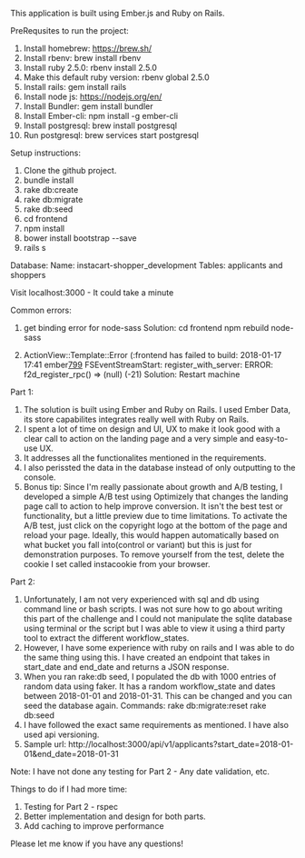 This application is built using Ember.js and Ruby on Rails.

PreRequsites to run the project:
1. Install homebrew: https://brew.sh/
2. Install rbenv: brew install rbenv
3. Install ruby 2.5.0: rbenv install 2.5.0
4. Make this default ruby version: rbenv global 2.5.0
5. Install rails: gem install rails
6. Install node js: https://nodejs.org/en/
7. Install Bundler: gem install bundler
8. Install Ember-cli: npm install -g ember-cli
9. Install postgresql: brew install postgresql
10. Run postgresql: brew services start postgresql

Setup instructions:
1. Clone the github project.
2. bundle install
2. rake db:create
3. rake db:migrate
4. rake db:seed
5. cd frontend
6. npm install
7. bower install bootstrap --save
8. rails s

Database:
Name: instacart-shopper_development
Tables: applicants and shoppers

Visit localhost:3000 - It could take a minute

Common errors:
1. get binding error for node-sass
	Solution: 	cd frontend
				npm rebuild node-sass

2. ActionView::Template::Error (:frontend has failed to build: 2018-01-17 17:41 ember[799](FSEvents.framework) FSEventStreamStart: register_with_server: ERROR: f2d_register_rpc() => (null) (-21)
	Solution: Restart machine


Part 1:
1. The solution is built using Ember and Ruby on Rails. I used Ember Data, its store capabilites integrates really well with Ruby on Rails.
2. I spent a lot of time on design and UI, UX to make it look good with a clear call to action on the landing page and a very simple and easy-to-use UX.
3. It addresses all the functionalites mentioned in the requirements.
4. I also perissted the data in the database instead of only outputting to the console.
5. Bonus tip: Since I'm really passionate about growth and A/B testing, I developed a simple A/B test using Optimizely that changes the landing page call to action to help improve conversion. It isn't the best test or functionality, but a little preview due to time limitations.
	To activate the A/B test, just click on the copyright logo at the bottom of the page and reload your page. 
	Ideally, this would happen automatically based on what bucket you fall into(control or variant) but this is just for demonstration purposes.
	To remove yourself from the test, delete the cookie I set called instacookie from your browser.


Part 2:
1. Unfortunately, I am not very experienced with sql and db using command line or bash scripts. I was not sure how to go about writing this part of the challenge and I could not manipulate the sqlite database using terminal or the script but I was able to view it using a third party tool to extract the different workflow_states.
2. However, I have some experience with ruby on rails and I was able to do the same thing using this. I have created an endpoint that takes in start_date and end_date and returns a JSON response.
3. When you ran rake:db seed, I populated the db with 1000 entries of random data using faker. It has a random workflow_state and dates between 2018-01-01 and 2018-01-31. This can be changed and you can seed the database again.
Commands:
	rake db:migrate:reset
	rake db:seed
4. I have followed the exact same requirements as mentioned. I have also used api versioning. 
5. Sample url: http://localhost:3000/api/v1/applicants?start_date=2018-01-01&end_date=2018-01-31

Note:
I have not done any testing for Part 2 - Any date validation, etc.

Things to do if I had more time:
1. Testing for Part 2 - rspec
2. Better implementation and design for both parts.
3. Add caching to improve performance


Please let me know if you have any questions!

